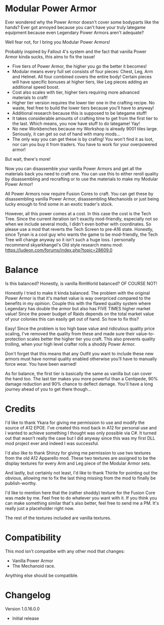 # Modular Power Armor

Ever wondered why the Power Armor doesn't cover some bodyparts like the hands? Ever got annoyed because you can't have your truly lategame equipment because even Legendary Power Armors aren't adequate?

Well fear not, for I bring you Modular Power Armors!

Probably inspired by Fallout 4's system and the fact that vanilla Power Armor kinda sucks, this aims to fix the issue!

- Five tiers of Power Armor, the higher you go the better it becomes!
- Modular means every full set consists of four pieces: Chest, Leg, Arm and Helmet. All four combined covers the entire body! Certain pieces will have specific bonuses at higher tiers, like Leg pieces adding an additional speed boost.
- Cost also scales with tier, higher tiers requiring more advanced materials to craft!
- Higher tier version requires the lower tier one in the crafting recipe. No waste, feel free to build the lower tiers because you'll have to anyway!
- Additional research because this is supposed to be lategame stuff!
- It takes considerable amounts of crafting time to get from the first tier to the last. Which means, you now have stuff to do lategame! Yay!
- No new Workbenches because my Workshop is already 9001 tiles large. Seriously, it can get so out of hand with many mods...
- The only way you can get these is by crafing! You won't find it as loot, nor can you buy it from traders. You have to work for your overpowered armor!

But wait, there's more!

Now you can disassemble your vanilla Power Armors and get all the materials back you need to craft one. You can use this to either reroll quality by disassembling and recrafting or to use the materials to make my Modular Power Armor!

All Power Armors now require Fusion Cores to craft. You can get these by disassembling vanilla Power Armor, disassembling Mechanoids or just being lucky enough to find some in an exotic trader's stock.

However, all this power comes at a cost. In this case the cost is the Tech Tree.
Since the current iteration isn't exactly mod-friendly, especially not so when we include several mods, I didn't even bother with coordinates. So please use a mod that reverts the Tech Screen to pre-A16 state. Honestly, since Tynan is a cool guy who wants the game to be mod-friendly, the Tech Tree will change anyway so it isn't such a huge loss.
I personally recommend skyarkhangel's Old style research menu mod: https://ludeon.com/forums/index.php?topic=28609.0

# Balance

Is this balanced?
Honestly, is vanilla RimWorld balanced? OF COURSE NOT!

Honestly I tried to make it kinda balanced. The problem with the original Power Armor is that it's market value is way overpriced compared to the benefits in my opinion. Couple this with the flawed quality system where Legendary has double the armor but also has FIVE TIMES higher market value! Since the power budget of Raids depends on the total market value of your colonies this can easily get out of hand. So how to fix this?

Easy! Since the problem is too high base value and ridiculous quality price scaling, I've removed the quality from these and made sure their value-to-protection scales better the higher tier you craft. This also prevents quality trolling, when your high level crafter rolls a shoddy Power Armor.

Don't forget that this means that any Outfit you want to include these new armors must have normal quality enabled otherwise you'll have to manually force wear. You have been warned!

As for balance, the first tier is basically the same as vanilla but can cover the hand too. The last tier makes you more powerful than a Centipede, 90% damage reduction and 90% chance to deflect damage. You'll have a long journey ahead of you to get there though...

# Credits

I'd like to thank Ykara for giving me permission to use and modify the source of A12 EPOE. I've created this mod back in A12 for personal use and I wanted to achieve something I thought was only possible via C#. It turned out that wasn't really the case but I did anyway since this was my first DLL mod project ever and indeed I was successful.

I'd also like to thank Shinzy for giving me permission to use two textures from the old A12 Apparello mod. These two textures are assigned to be the display textures for every Arm and Leg piece of the Modular Armor sets.

And lastly, but certainly not least, I'd like to thank Thirite for pointing out the obvious, allowing me to fix the last thing missing from the mod to finally be publish-worthy.

I'd like to mention here that the (rather shoddy) texture for the Fusion Core was made by me. Feel free to do whatever you want with it. If you think you can make something similar that's also better, feel free to send me a PM. It's really just a placeholder right now.

The rest of the textures included are vanilla textures.

# Compatibility

This mod isn't compatibe with any other mod that changes:
- Vanilla Power Armor
- The Mechanoid race.

Anything else should be compatible.

# Changelog

Version 1.0.16.0.0
- Initial release
